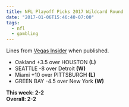 ```yaml
---
title: NFL Playoff Picks 2017 Wildcard Round
date: "2017-01-06T15:46:40-07:00"
tags:
  - nfl
  - gambling
---
```


Lines from [Vegas Insider](http://www.vegasinsider.com/nfl/matchups/matchups.cfm/week/18/season/2016) when published.

- Oakland +3.5 over HOUSTON **(L)**
- SEATTLE -8 over Detroit **(W)**
- Miami +10 over PITTSBURGH **(L)**
- GREEN BAY -4.5 over New York **(W)**

**This week: 2-2**<br/>
**Overall: 2-2**
